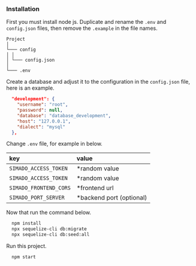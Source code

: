 ### Installation
First you must install node js. Duplicate and rename the `.env` and `config.json` files, then remove the `.example` in the file names.

``` 
Project
│
└─── config
│ │ 
│ └─── config.json
│
└─── .env
```

Create a database and adjust it to the configuration in the `config.json` file, here is an example.

``` json
  "development": {
    "username": "root",
    "password": null,
    "database": "database_development",
    "host": "127.0.0.1",
    "dialect": "mysql"
  },
```

Change `.env` file, for example in below.

| key                     | value                         |
| :---------------------- | :---------------------------- |
| `SIMADO_ACCESS_TOKEN`   | *random value                 |
| `SIMADO_ACCESS_TOKEN`   | *random value                 |
| `SIMADO_FRONTEND_CORS`  | *frontend url                 |
| `SIMADO_PORT_SERVER`    | *backend port (optional)      |

Now that run the command below.

``` bash
  npm install
  npx sequelize-cli db:migrate
  npx sequelize-cli db:seed:all
```

Run this project.
```
  npm start
```


